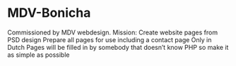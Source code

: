 # MDV-Bonicha
Commissioned by MDV webdesign. Mission:  Create website pages from PSD design Prepare all pages for use including a contact page Only in Dutch Pages will be filled in by somebody that doesn’t know PHP so make it as simple as possible
